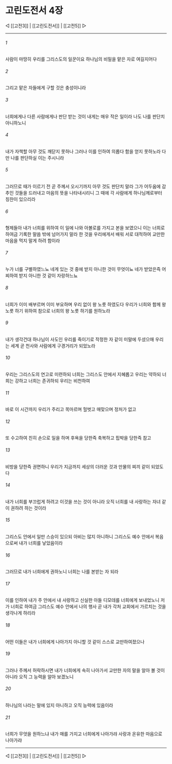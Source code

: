 # 고린도전서 4장

◁ [[고전3]] | [[고린도전서]] | [[고전5]] ▷
***

###### 1
사람이 마땅히 우리를 그리스도의 일꾼이요 하나님의 비밀을 맡은 자로 여길지어다

###### 2
그리고 맡은 자들에게 구할 것은 충성이니라

###### 3
너희에게나 다른 사람에게나 판단 받는 것이 내게는 매우 작은 일이라 나도 나를 판단치 아니하노니

###### 4
내가 자책할 아무 것도 깨닫지 못하나 그러나 이를 인하여 의롭다 함을 얻지 못하노라 다만 나를 판단하실 이는 주시니라

###### 5
그러므로 때가 이르기 전 곧 주께서 오시기까지 아무 것도 판단치 말라 그가 어두움에 감추인 것들을 드러내고 마음의 뜻을 나타내시리니 그 때에 각 사람에게 하나님께로부터 칭찬이 있으리라

###### 6
형제들아 내가 너희를 위하여 이 일에 나와 아볼로를 가지고 본을 보였으니 이는 너희로 하여금 기록한 말씀 밖에 넘어가지 말라 한 것을 우리에게서 배워 서로 대적하여 교만한 마음을 먹지 말게 하려 함이라

###### 7
누가 너를 구별하였느뇨 네게 있는 것 중에 받지 아니한 것이 무엇이뇨 네가 받았은즉 어찌하여 받지 아니한 것 같이 자랑하느뇨

###### 8
너희가 이미 배부르며 이미 부요하며 우리 없이 왕 노릇 하였도다 우리가 너희와 함께 왕 노릇 하기 위하여 참으로 너희의 왕 노릇 하기를 원하노라

###### 9
내가 생각건대 하나님이 사도인 우리를 죽이기로 작정한 자 같이 미말에 두셨으매 우리는 세계 곧 천사와 사람에게 구경거리가 되었노라

###### 10
우리는 그리스도의 연고로 미련하되 너희는 그리스도 안에서 지혜롭고 우리는 약하되 너희는 강하고 너희는 존귀하되 우리는 비천하여

###### 11
바로 이 시간까지 우리가 주리고 목마르며 헐벗고 매맞으며 정처가 없고

###### 12
또 수고하여 친히 손으로 일을 하며 후욕을 당한즉 축복하고 핍박을 당한즉 참고

###### 13
비방을 당한즉 권면하니 우리가 지금까지 세상의 더러운 것과 만물의 찌끼 같이 되었도다

###### 14
내가 너희를 부끄럽게 하려고 이것을 쓰는 것이 아니라 오직 너희를 내 사랑하는 자녀 같이 권하려 하는 것이라

###### 15
그리스도 안에서 일만 스승이 있으되 아비는 많지 아니하니 그리스도 예수 안에서 복음으로써 내가 너희를 낳았음이라

###### 16
그러므로 내가 너희에게 권하노니 너희는 나를 본받는 자 되라

###### 17
이를 인하여 내가 주 안에서 내 사랑하고 신실한 아들 디모데를 너희에게 보내었노니 저가 너희로 하여금 그리스도 예수 안에서 나의 행사 곧 내가 각처 교회에서 가르치는 것을 생각나게 하리라

###### 18
어떤 이들은 내가 너희에게 나아가지 아니할 것 같이 스스로 교만하여졌으나

###### 19
그러나 주께서 허락하시면 내가 너희에게 속히 나아가서 교만한 자의 말을 알아 볼 것이 아니라 오직 그 능력을 알아 보겠노니

###### 20
하나님의 나라는 말에 있지 아니하고 오직 능력에 있음이라

###### 21
너희가 무엇을 원하느냐 내가 매를 가지고 너희에게 나아가랴 사랑과 온유한 마음으로 나아가랴

***
◁ [[고전3]] | [[고린도전서]] | [[고전5]] ▷